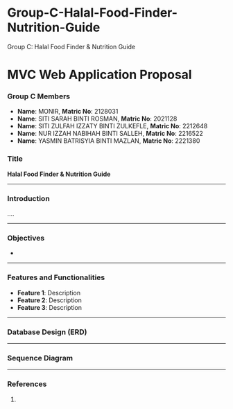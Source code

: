 # Group-C-Halal-Food-Finder-Nutrition-Guide
Group C: Halal Food Finder &amp; Nutrition Guide
# MVC Web Application Proposal

### Group C Members
- **Name**: MONIR, **Matric No**: 2128031
- **Name**: SITI SARAH BINTI ROSMAN, **Matric No**: 2021128
- **Name**: SITI ZULFAH IZZATY BINTI ZULKEFLE, **Matric No**: 2212648
- **Name**: NUR IZZAH NABIHAH BINTI SALLEH, **Matric No**: 2216522
- **Name**: YASMIN BATRISYIA BINTI MAZLAN, **Matric No**: 2221380
  
### Title
**Halal Food Finder &amp; Nutrition Guide**

---

### Introduction
....

---

### Objectives
- 

---

### Features and Functionalities
- **Feature 1**: Description
- **Feature 2**: Description
- **Feature 3**: Description

---

### Database Design (ERD)


---

### Sequence Diagram


---

### References
1. 
